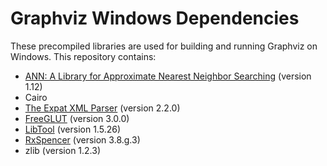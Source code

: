 # Graphviz Windows Dependencies

These precompiled libraries are used for building and running Graphviz on Windows. This repository contains:

- [ANN: A Library for Approximate Nearest Neighbor Searching](http://www.cs.umd.edu/~mount/ANN/) (version 1.12)
- Cairo
- [The Expat XML Parser](http://www.libexpat.org/) (version 2.2.0)
- [FreeGLUT](http://www.transmissionzero.co.uk/software/freeglut-devel/) (version 3.0.0)
- [LibTool](http://gnuwin32.sourceforge.net/packages/libtool.htm) (version 1.5.26)
- [RxSpencer](http://gnuwin32.sourceforge.net/packages/rxspencer.htm) (version 3.8.g.3)
- zlib (version 1.2.3)